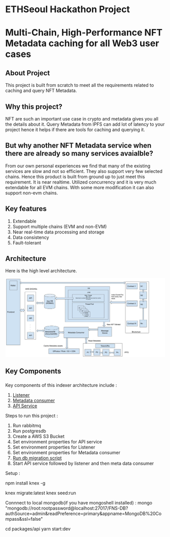 # ETHSeoul Hackathon Project
# Multi-Chain, High-Performance NFT Metadata caching for all Web3 user cases

## About Project
This project is built from scratch to meet all the requirements related to caching and query NFT Metadata.

## Why this project?
NFT are such an important use case in crypto and metadata gives you all the details about it. Query Metadata from IPFS can add lot of latency to your project hence it helps if there are tools for caching and querying it.

## But why another NFT Metadata service when there are already so many services avaialble?
From our own personal experiences we find that many of the existing services are slow and not so efficient. They also support very few selected chains.
Hence this product is built from ground up to just meet this requirement.
It is near realtime. Utilized concurrency and it is very much extendable for all EVM chains.
With some more modification it can also support non-evm chains.

## Key features
1. Extendable
2. Support multiple chains (EVM and non-EVM)
3. Near real-time data processing and storage
4. Data consistency
5. Fault-tolerant


## Architecture
Here is the high level architecture.


![Indexer Architecture Diagram](./indexer_architecture_diagram.jpg)

## Key Components 
### 
Key components of this indexer architecture include : 
1. [Listener](./listener)
2. [Metadata consumer](./metadata-consumer)
3. [API Service](./apis/packages/api)


Steps to run this project : 
1. Run rabbitmq
2. Run postgresdb
3. Create a AWS S3 Bucket
4. Set environment properties for API service
5. Set environment properties for Listener
6. Set environment properties for Metadata consumer
7. [Run db migration script](./db)
7. Start API service followed by listener and then meta data consumer

Setup : 

npm install knex -g

knex migrate:latest
knex seed:run

Connnect to local mongodb(if you have mongoshell installed) :
mongo "mongodb://root:rootpassword@localhost:27017/FNS-DB?authSource=admin&readPreference=primary&appname=MongoDB%20Compass&ssl=false"


cd packages/api
yarn start:dev